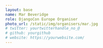```yaml
---
layout: base
name: Mar Beveridge
role: DjangoCon Europe Organiser
photo_url: /static/img/organisers/mar.jpg
# twitter: yourtwitterhandle_no_@
# github: yourgithub
# website: https://yourwebsite.com/
---
```


